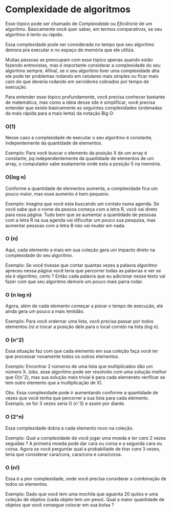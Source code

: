 # Complexidade de algoritmos

Esse tópico pode ser chamado de *Complexidade* ou *Eficiência* de um algoritmo. Basicamente você quer saber, em termos comparativos, se seu algoritmo é lento ou rápido.

Essa complexidade pode ser considerada no tempo que seu algoritmo demora pra executar e no espaço de memória que ele utiliza.

Muitas pessoas se preocupam com esse tópico apenas quando estão fazendo entrevistas, mas é importante considerar a complexidade do seu algoritmo sempre. Afinal, se o seu algoritmo tiver uma complexidade alta ele pode ter problemas rodando em celulares mais simples ou ficar mais caro do que deveria rodando em servidores cobrados por tempo de execução.

Para entender esse tópico profundamente, você precisa conhecer bastante de matemática, mas como a ideia desse site é simplificar, você precisa entender que existe basicamente as seguintes complexidades (ordenadas da mais rápida para a mais lenta) da notação Big O:

### O(1) 
Nesse caso a complexidade de executar o seu algoritmo é constante, indepentemente da quantidade de elementos.

Exemplo: Para você buscar o elemento da posição X de um array é constante, pq independentemente da quantidade de elementos de um array, o computador sabe exatamente onde esta a posição 5 na memória.

### O(log n)
Conforme a quantidade de elementos aumenta, a complexidade fica um pouco maior, mas esse aumento é bem pequeno.

Exemplo: Imagina que você esta buscando um contato numa agenda. Se você sabe que o nome da pessoa começa com a letra R, você vai direto para essa página. Tudo bem que se aumentar a quantidade de pessoas com a letra R na sua agenda vai dificultar um pouco sua pesquisa, mas aumentar pessoas com a letra B não vai mudar em nada.

### O (n)
Aqui, cada elemento a mais em sua coleção gera um impacto direto na complexidade do seu algoritmo.

Exemplo: Se você tivesse que contar quantas vezes a palavra *algoritmo* apreceu nessa página você teria que percorrer todas as palavras e ver se ela é *algoritmo*, certo ? Então cada palavra que eu adicionar nesse texto vai fazer com que seu algoritmo demore um pouco mais parra rodar.

### O (n log n)
Agora, além de cada elemento começar a piorar o tempo de execução, ele ainda gera um pouco a mais lentidão.

Exemplo: Para você ordernar uma lista, você precisa passar por todos elementos (n) e trocar a posição dele para o local correto na lista (log n).

### O (n^2)
Essa situação faz com que cada elemento em sua coleção faça você ter que processar novamente todos os outros elementos.

Exemplo: Encontrar 2 números de uma lista que multiplicados dão um número X. (obs. esse algoritmo pode ser resolvido com uma solução melhor que O(nˆ2), mas sua solução mais trivial é para cada elemeneto verificar se tem outro elemento que a multiplicação de X).

Obs. Essa complexidade pode ir aumentando conforme a quantidade de vezes que você tenha que percorrer a sua lista para cada elemento. Exemplo, se for 3 vezes seria O (nˆ3) e assim por diante. 

### O (2^n)
Essa complexidade dobra a cada elemento novo na coleção.

Exemplo: Qual a complexidade de você jogar uma moeda e ter *cara* 2 vezes seguidas ? A primeira moeda pode dar cara ou coroa e a segunda cara ou coroa. Agora se você perguntar qual a probabiliade de tirar *cara* 3 vezes, teria que considerar cara/cora, cara/cora e cara/coroa. 

### O (n!)
Essa é a pior complexidade, onde você precisa considerar a combinação de todos os elementos.

Exemplo: Dado que você tem uma mochila que aguenta 20 quilos e uma coleção de objetos (cada objeto tem um peso). Qual a maior quantidade de objetos que você consegue colocar em sua bolsa ? 

